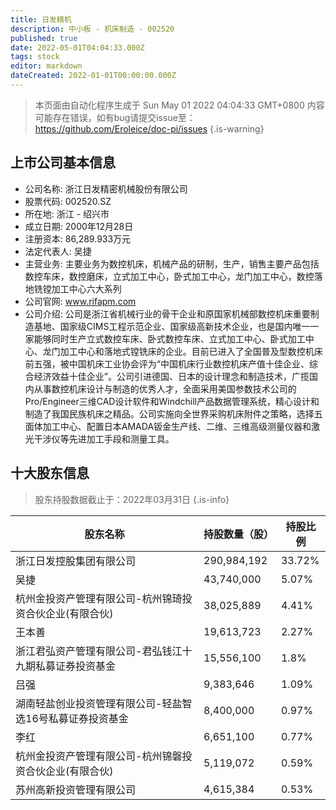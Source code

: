 ```yaml
---
title: 日发精机
description: 中小板 - 机床制造 - 002520
published: true
date: 2022-05-01T04:04:33.000Z
tags: stock
editor: markdown
dateCreated: 2022-01-01T00:00:00.000Z
---
```


> 本页面由自动化程序生成于 Sun May 01 2022 04:04:33 GMT+0800
> 内容可能存在错误，如有bug请提交issue至：https://github.com/Eroleice/doc-pi/issues
{.is-warning}

## 上市公司基本信息
- 公司名称: 浙江日发精密机械股份有限公司
- 股票代码: 002520.SZ
- 所在地: 浙江 - 绍兴市
- 成立日期: 2000年12月28日
- 注册资本: 86,289.933万元
- 法定代表人: 吴捷
- 主营业务: 主要业务为数控机床，机械产品的研制，生产，销售主要产品包括数控车床，数控磨床，立式加工中心，卧式加工中心，龙门加工中心，数控落地铣镗加工中心六大系列
- 公司官网: www.rifapm.com
- 公司介绍: 公司是浙江省机械行业的骨干企业和原国家机械部数控机床重要制造基地、国家级CIMS工程示范企业、国家级高新技术企业，也是国内唯一一家能够同时生产立式数控车床、卧式数控车床、立式加工中心、卧式加工中心、龙门加工中心和落地式镗铣床的企业。目前已进入了全国普及型数控机床前五强，被中国机床工业协会评为“中国机床行业数控机床产值十佳企业、综合经济效益十佳企业”。公司引进德国、日本的设计理念和制造技术，广揽国内从事数控机床设计与制造的优秀人才，全面采用美国参数技术公司的Pro/Engineer三维CAD设计软件和Windchill产品数据管理系统，精心设计和制造了我国民族机床之精品。公司实施向全世界采购机床附件之策略，选择五面体加工中心、配置日本AMADA钣金生产线、二维、三维高级测量仪器和激光干涉仪等先进加工手段和测量工具。


## 十大股东信息
> 股东持股数据截止于：2022年03月31日
{.is-info}

| 股东名称 | 持股数量（股） | 持股比例 |
| --- | --- | --- |
| 浙江日发控股集团有限公司 | 290,984,192 | 33.72% |
| 吴捷 | 43,740,000 | 5.07% |
| 杭州金投资产管理有限公司-杭州锦琦投资合伙企业(有限合伙) | 38,025,889 | 4.41% |
| 王本善 | 19,613,723 | 2.27% |
| 浙江君弘资产管理有限公司-君弘钱江十九期私募证券投资基金 | 15,556,100 | 1.8% |
| 吕强 | 9,383,646 | 1.09% |
| 湖南轻盐创业投资管理有限公司-轻盐智选16号私募证券投资基金 | 8,400,000 | 0.97% |
| 李红 | 6,651,100 | 0.77% |
| 杭州金投资产管理有限公司-杭州锦磐投资合伙企业(有限合伙) | 5,119,072 | 0.59% |
| 苏州高新投资管理有限公司 | 4,615,384 | 0.53% |




